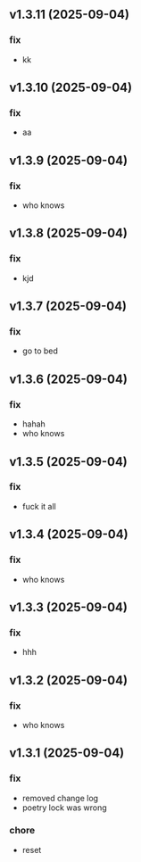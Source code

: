 ## v1.3.11 (2025-09-04)

### fix

- kk

## v1.3.10 (2025-09-04)

### fix

- aa

## v1.3.9 (2025-09-04)

### fix

- who knows

## v1.3.8 (2025-09-04)

### fix

- kjd

## v1.3.7 (2025-09-04)

### fix

- go to bed

## v1.3.6 (2025-09-04)

### fix

- hahah
- who knows

## v1.3.5 (2025-09-04)

### fix

- fuck it all

## v1.3.4 (2025-09-04)

### fix

- who knows

## v1.3.3 (2025-09-04)

### fix

- hhh

## v1.3.2 (2025-09-04)

### fix

- who knows

## v1.3.1 (2025-09-04)

### fix

- removed change log
- poetry lock was wrong

### chore

- reset
